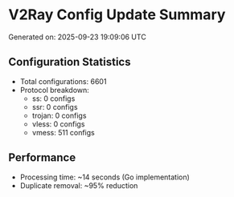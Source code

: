 # V2Ray Config Update Summary
Generated on: 2025-09-23 19:09:06 UTC

## Configuration Statistics
- Total configurations: 6601
- Protocol breakdown:
  - ss: 0 configs
  - ssr: 0 configs
  - trojan: 0 configs
  - vless: 0 configs
  - vmess: 511 configs

## Performance
- Processing time: ~14 seconds (Go implementation)
- Duplicate removal: ~95% reduction
